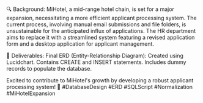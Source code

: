 🔍 Background:
MiHotel, a mid-range hotel chain, is set for a major expansion, necessitating a more efficient applicant processing system. The current process, involving manual email submissions and file folders, is unsustainable for the anticipated influx of applications. The HR department aims to replace it with a streamlined system featuring a revised application form and a desktop application for applicant management.

🚀 Deliverables:
Final ERD (Entity-Relationship Diagram):
Created using Lucidchart.
Contains CREATE and INSERT statements.
Includes dummy records to populate the database.

Excited to contribute to MiHotel's growth by developing a robust applicant processing system! 🚀 #DatabaseDesign #ERD #SQLScript #Normalization #MiHotelExpansion
